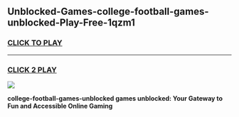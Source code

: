
## Unblocked-Games-college-football-games-unblocked-Play-Free-1qzm1
<h3>
<a href="https://premium76.site?title=college-football-games-unblocked&ref=09A">CLICK TO PLAY</a></h3>
<hr>

<h3>
<a href="https://premium76.site?title=college-football-games-unblocked&ref=09A">CLICK 2 PLAY</a>
  
</h3>

<a href="https://premium76.site?title=college-football-games-unblocked&ref=09A"><img src="https://clearcache.store/games.png"></a>


**college-football-games-unblocked games unblocked: Your Gateway to Fun and Accessible Online Gaming**
